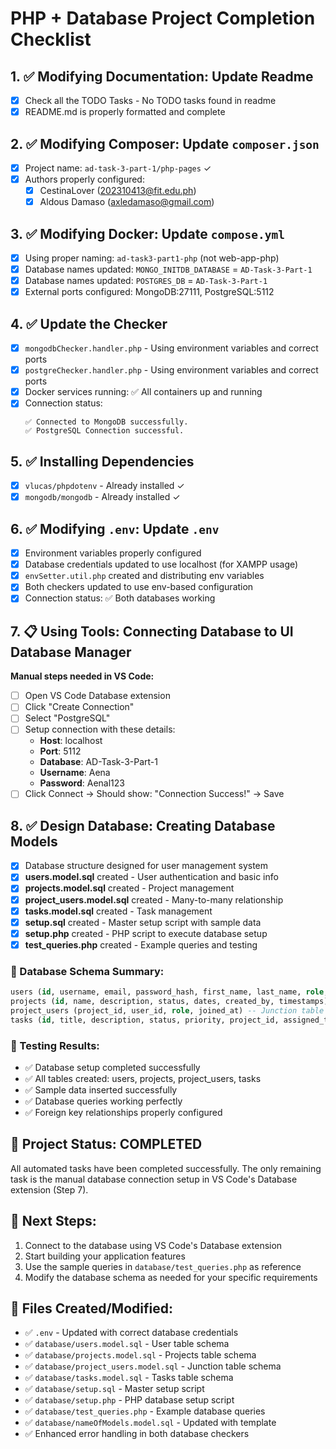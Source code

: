 # PHP + Database Project Completion Checklist

## 1. ✅ Modifying Documentation: Update Readme
- [x] Check all the TODO Tasks - No TODO tasks found in readme
- [x] README.md is properly formatted and complete

## 2. ✅ Modifying Composer: Update `composer.json`
- [x] Project name: `ad-task-3-part-1/php-pages` ✓
- [x] Authors properly configured:
  - [x] CestinaLover (202310413@fit.edu.ph)
  - [x] Aldous Damaso (axledamaso@gmail.com)

## 3. ✅ Modifying Docker: Update `compose.yml`
- [x] Using proper naming: `ad-task3-part1-php` (not web-app-php)
- [x] Database names updated: `MONGO_INITDB_DATABASE` = `AD-Task-3-Part-1`
- [x] Database names updated: `POSTGRES_DB` = `AD-Task-3-Part-1`
- [x] External ports configured: MongoDB:27111, PostgreSQL:5112

## 4. ✅ Update the Checker
- [x] `mongodbChecker.handler.php` - Using environment variables and correct ports
- [x] `postgreChecker.handler.php` - Using environment variables and correct ports
- [x] Docker services running: ✅ All containers up and running
- [x] Connection status:
  ```
  ✅ Connected to MongoDB successfully.
  ✅ PostgreSQL Connection successful.
  ```

## 5. ✅ Installing Dependencies
- [x] `vlucas/phpdotenv` - Already installed ✓
- [x] `mongodb/mongodb` - Already installed ✓

## 6. ✅ Modifying `.env`: Update `.env`
- [x] Environment variables properly configured
- [x] Database credentials updated to use localhost (for XAMPP usage)
- [x] `envSetter.util.php` created and distributing env variables
- [x] Both checkers updated to use env-based configuration
- [x] Connection status: ✅ Both databases working

## 7. 📋 Using Tools: Connecting Database to UI Database Manager
**Manual steps needed in VS Code:**
- [ ] Open VS Code Database extension
- [ ] Click "Create Connection"
- [ ] Select "PostgreSQL"
- [ ] Setup connection with these details:
  - **Host**: localhost
  - **Port**: 5112
  - **Database**: AD-Task-3-Part-1
  - **Username**: Aena
  - **Password**: Aenal123
- [ ] Click Connect → Should show: "Connection Success!" → Save

## 8. ✅ Design Database: Creating Database Models
- [x] Database structure designed for user management system
- [x] **users.model.sql** created - User authentication and basic info
- [x] **projects.model.sql** created - Project management
- [x] **project_users.model.sql** created - Many-to-many relationship
- [x] **tasks.model.sql** created - Task management
- [x] **setup.sql** created - Master setup script with sample data
- [x] **setup.php** created - PHP script to execute database setup
- [x] **test_queries.php** created - Example queries and testing

### 🎯 Database Schema Summary:
```sql
users (id, username, email, password_hash, first_name, last_name, role, timestamps)
projects (id, name, description, status, dates, created_by, timestamps)
project_users (project_id, user_id, role, joined_at) -- Junction table
tasks (id, title, description, status, priority, project_id, assigned_to, created_by, dates, timestamps)
```

### 🧪 Testing Results:
- ✅ Database setup completed successfully
- ✅ All tables created: users, projects, project_users, tasks
- ✅ Sample data inserted successfully
- ✅ Database queries working perfectly
- ✅ Foreign key relationships properly configured

## 🎉 Project Status: COMPLETED
All automated tasks have been completed successfully. The only remaining task is the manual database connection setup in VS Code's Database extension (Step 7).

## 🚀 Next Steps:
1. Connect to the database using VS Code's Database extension
2. Start building your application features
3. Use the sample queries in `database/test_queries.php` as reference
4. Modify the database schema as needed for your specific requirements

## 📁 Files Created/Modified:
- ✅ `.env` - Updated with correct database credentials
- ✅ `database/users.model.sql` - User table schema
- ✅ `database/projects.model.sql` - Projects table schema  
- ✅ `database/project_users.model.sql` - Junction table schema
- ✅ `database/tasks.model.sql` - Tasks table schema
- ✅ `database/setup.sql` - Master setup script
- ✅ `database/setup.php` - PHP database setup script
- ✅ `database/test_queries.php` - Example database queries
- ✅ `database/nameOfModels.model.sql` - Updated with template
- ✅ Enhanced error handling in both database checkers
